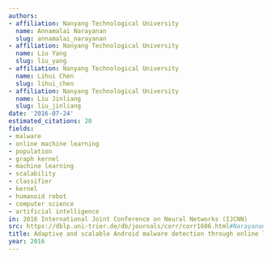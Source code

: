 ```yaml
---
authors:
- affiliation: Nanyang Technological University
  name: Annamalai Narayanan
  slug: annamalai_narayanan
- affiliation: Nanyang Technological University
  name: Liu Yang
  slug: liu_yang
- affiliation: Nanyang Technological University
  name: Lihui Chen
  slug: lihui_chen
- affiliation: Nanyang Technological University
  name: Liu Jinliang
  slug: liu_jinliang
date: '2016-07-24'
estimated_citations: 20
fields:
- malware
- online machine learning
- population
- graph kernel
- machine learning
- scalability
- classifier
- kernel
- humanoid robot
- computer science
- artificial intelligence
in: 2016 International Joint Conference on Neural Networks (IJCNN)
src: https://dblp.uni-trier.de/db/journals/corr/corr1606.html#Narayanan0CL16
title: Adaptive and scalable Android malware detection through online learning
year: 2016
---
```

